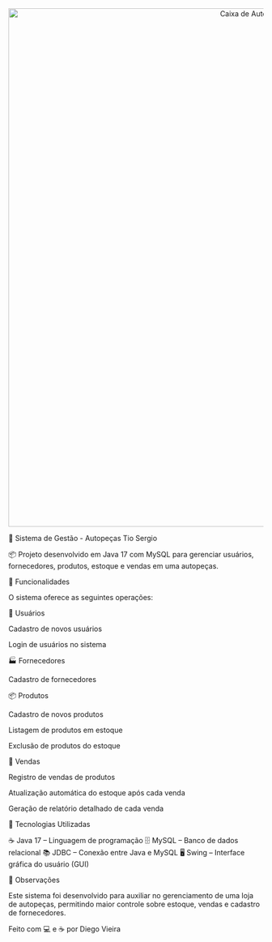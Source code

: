 <div align="center">
<img width="1024" height="1024" alt="Caixa de Autopeças Tio Sérgio" src="https://github.com/user-attachments/assets/d1e71353-86a4-487b-abd7-aaf2b1976d30" />
</div>

🔧 Sistema de Gestão - Autopeças Tio Sergio

📦 Projeto desenvolvido em Java 17 com MySQL para gerenciar usuários, fornecedores, produtos, estoque e vendas em uma autopeças.

🚀 Funcionalidades

O sistema oferece as seguintes operações:

👤 Usuários

Cadastro de novos usuários

Login de usuários no sistema

🏭 Fornecedores

Cadastro de fornecedores

📦 Produtos

Cadastro de novos produtos

Listagem de produtos em estoque

Exclusão de produtos do estoque

🛒 Vendas

Registro de vendas de produtos

Atualização automática do estoque após cada venda

Geração de relatório detalhado de cada venda

🔧 Tecnologias Utilizadas

☕ Java 17 – Linguagem de programação
🗄️ MySQL – Banco de dados relacional
📚 JDBC – Conexão entre Java e MySQL
🖥️ Swing – Interface gráfica do usuário (GUI)

📌 Observações

Este sistema foi desenvolvido para auxiliar no gerenciamento de uma loja de autopeças, permitindo maior controle sobre estoque, vendas e cadastro de fornecedores.

Feito com 💻 e ☕ por Diego Vieira
